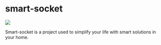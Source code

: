 # smart-socket

[<img src="https://api.travis-ci.org/georgelviv/smart-socket.svg?branch=master">](https://travis-ci.org/georgelviv/smart-socket)

Smart-socket is a project used to simplify your life with smart solutions in your home.

